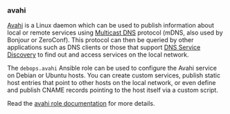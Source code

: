 ### avahi

[Avahi](https://www.avahi.org/) is a Linux daemon which can be used to
publish information about local or remote services using [Multicast
DNS](https://en.wikipedia.org/wiki/Multicast_DNS) protocol (mDNS, also
used by Bonjour or ZeroConf). This protocol can then be queried by other
applications such as DNS clients or those that support [DNS Service
Discovery](https://en.wikipedia.org/wiki/Zero-configuration_networking#Service_discovery)
to find out and access services on the local network.

The `debops.avahi` Ansible role can be used to configure the Avahi
service on Debian or Ubuntu hosts. You can create custom services,
publish static host entries that point to other hosts on the local
network, or even define and publish CNAME records pointing to the host
itself via a custom script.

Read the [avahi role documentation](https://docs.debops.org/en/stable-3.2/ansible/roles/avahi/) for more details.
